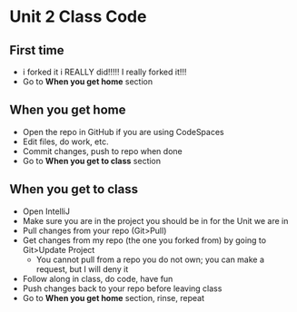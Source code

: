 # Unit 2 Class Code

## First time
* i forked it i REALLY did!!!!! I really forked it!!!
* Go to **When you get home** section

## When you get home
* Open the repo in GitHub if you are using CodeSpaces
* Edit files, do work, etc.
* Commit changes, push to repo when done
* Go to **When you get to class** section

## When you get to class
* Open IntelliJ
* Make sure you are in the project you should be in for the Unit we are in
* Pull changes from your repo (Git>Pull)
* Get changes from my repo (the one you forked from) by going to Git>Update Project
  * You cannot pull from a repo you do not own; you can make a request, but I will deny it
* Follow along in class, do code, have fun
* Push changes back to your repo before leaving class
* Go to **When you get home** section, rinse, repeat
